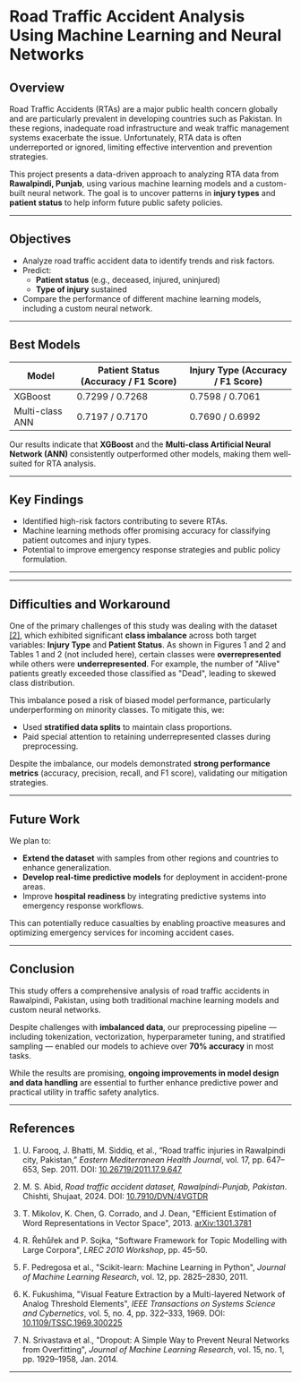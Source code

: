 # Road Traffic Accident Analysis Using Machine Learning and Neural Networks

## Overview

Road Traffic Accidents (RTAs) are a major public health concern globally and are particularly prevalent in developing countries such as Pakistan. In these regions, inadequate road infrastructure and weak traffic management systems exacerbate the issue. Unfortunately, RTA data is often underreported or ignored, limiting effective intervention and prevention strategies.

This project presents a data-driven approach to analyzing RTA data from **Rawalpindi, Punjab**, using various machine learning models and a custom-built neural network. The goal is to uncover patterns in **injury types** and **patient status** to help inform future public safety policies.

---

## Objectives

- Analyze road traffic accident data to identify trends and risk factors.
- Predict:
  - **Patient status** (e.g., deceased, injured, uninjured)
  - **Type of injury** sustained
- Compare the performance of different machine learning models, including a custom neural network.

---

## Best Models

| Model             | Patient Status (Accuracy / F1 Score) | Injury Type (Accuracy / F1 Score) |
|------------------|--------------------------------------|-----------------------------------|
| XGBoost          | 0.7299 / 0.7268                      | 0.7598 / 0.7061                   |
| Multi-class ANN  | 0.7197 / 0.7170                      | 0.7690 / 0.6992                   |

Our results indicate that **XGBoost** and the **Multi-class Artificial Neural Network (ANN)** consistently outperformed other models, making them well-suited for RTA analysis.

---

## Key Findings

- Identified high-risk factors contributing to severe RTAs.
- Machine learning methods offer promising accuracy for classifying patient outcomes and injury types.
- Potential to improve emergency response strategies and public policy formulation.

---

---

## Difficulties and Workaround

One of the primary challenges of this study was dealing with the dataset [[2]](#2), which exhibited significant **class imbalance** across both target variables: **Injury Type** and **Patient Status**. As shown in Figures 1 and 2 and Tables 1 and 2 (not included here), certain classes were **overrepresented** while others were **underrepresented**. For example, the number of "Alive" patients greatly exceeded those classified as "Dead", leading to skewed class distribution.

This imbalance posed a risk of biased model performance, particularly underperforming on minority classes. To mitigate this, we:

- Used **stratified data splits** to maintain class proportions.
- Paid special attention to retaining underrepresented classes during preprocessing.

Despite the imbalance, our models demonstrated **strong performance metrics** (accuracy, precision, recall, and F1 score), validating our mitigation strategies.

---

## Future Work

We plan to:

- **Extend the dataset** with samples from other regions and countries to enhance generalization.
- **Develop real-time predictive models** for deployment in accident-prone areas.
- Improve **hospital readiness** by integrating predictive systems into emergency response workflows.

This can potentially reduce casualties by enabling proactive measures and optimizing emergency services for incoming accident cases.

---

## Conclusion

This study offers a comprehensive analysis of road traffic accidents in Rawalpindi, Pakistan, using both traditional machine learning models and custom neural networks.

Despite challenges with **imbalanced data**, our preprocessing pipeline — including tokenization, vectorization, hyperparameter tuning, and stratified sampling — enabled our models to achieve over **70% accuracy** in most tasks.

While the results are promising, **ongoing improvements in model design and data handling** are essential to further enhance predictive power and practical utility in traffic safety analytics.

---

## References

1. U. Farooq, J. Bhatti, M. Siddiq, et al., “Road traffic injuries in Rawalpindi city, Pakistan,” *Eastern Mediterranean Health Journal*, vol. 17, pp. 647–653, Sep. 2011. DOI: [10.26719/2011.17.9.647](https://doi.org/10.26719/2011.17.9.647)

2. M. S. Abid, *Road traffic accident dataset, Rawalpindi-Punjab, Pakistan*. Chishti, Shujaat, 2024. DOI: [10.7910/DVN/4VGTDR](https://doi.org/10.7910/DVN/4VGTDR)

3. T. Mikolov, K. Chen, G. Corrado, and J. Dean, "Efficient Estimation of Word Representations in Vector Space", 2013. [arXiv:1301.3781](https://arxiv.org/abs/1301.3781)

4. R. Řehůřek and P. Sojka, "Software Framework for Topic Modelling with Large Corpora", *LREC 2010 Workshop*, pp. 45–50.

5. F. Pedregosa et al., "Scikit-learn: Machine Learning in Python", *Journal of Machine Learning Research*, vol. 12, pp. 2825–2830, 2011.

6. K. Fukushima, "Visual Feature Extraction by a Multi-layered Network of Analog Threshold Elements", *IEEE Transactions on Systems Science and Cybernetics*, vol. 5, no. 4, pp. 322–333, 1969. DOI: [10.1109/TSSC.1969.300225](https://doi.org/10.1109/TSSC.1969.300225)

7. N. Srivastava et al., "Dropout: A Simple Way to Prevent Neural Networks from Overfitting", *Journal of Machine Learning Research*, vol. 15, no. 1, pp. 1929–1958, Jan. 2014.

---


